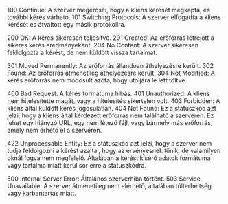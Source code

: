 100 Continue: A szerver megerősíti, hogy a kliens kérését megkapta, és további kérés várható.
101 Switching Protocols: A szerver elfogadta a kliens kérését és átváltott egy másik protokollra.



200 OK: A kérés sikeresen teljesítve.
201 Created: Az erőforrás létrejött a sikeres kérés eredményeként.
204 No Content: A szerver sikeresen feldolgozta a kérést, de nem küldött vissza tartalmat.

301 Moved Permanently: Az erőforrás állandóan áthelyezésre került.
302 Found: Az erőforrás átmenetileg áthelyezésre került.
304 Not Modified: A kérés erőforrás nem módosult azóta, hogy utoljára le lett töltve.

400 Bad Request: A kérés formátuma hibás.
401 Unauthorized: A kliens nem hitelesítette magát, vagy a hitelesítés sikertelen volt.
403 Forbidden: A kliens által küldött kérés jogosulatlan.
404 Not Found: Ez a státuszkód azt jelzi, hogy a kliens által kérdezett erőforrás nem található a szerveren. Ez lehet egy hiányzó URL, egy nem létező fájl, vagy bármely más erőforrás, amely nem érhető el a szerveren.

422 Unprocessable Entity: Ez a státuszkód azt jelzi, hogy a szerver nem tudja feldolgozni a kérést azáltal, hogy az érvényesnek tűnik, de valamilyen oknál fogva nem megfelelő. Általában a kérést kísérő adatok formátuma vagy tartalma miatt kerül sor erre a státuszkódra.




500 Internal Server Error: Általános szerverhiba történt.
503 Service Unavailable: A szerver átmenetileg nem elérhető, általában túlterheltség vagy karbantartás miatt.